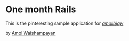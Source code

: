 # One month Rails

This is the pinteresting sample application for [*amollbigw*](http://amolw.me)


by [Amol Waishampayan](http://nurtureup.com)